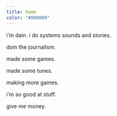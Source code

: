 ```yaml
---
title: home
color: "#000000"
---
```

i'm dain. i do systems sounds and stories.

doin the journalism.

made some games.

made some tunes.

making more games.

i'm so good at stuff.

give me money.
